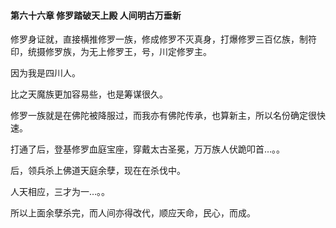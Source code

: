 #### 第六十六章 修罗踏破天上殿 人间明古万垂新


修罗身证就，直接横推修罗一族，修成修罗不灭真身，打爆修罗三百亿族，制符印，统摄修罗族，为无上修罗王，号，川定修罗主。


因为我是四川人。

比之天魔族更加容易些，也是筹谋很久。

修罗一族就是在佛陀被降服过，而我亦有佛陀传承，也算新主，所以名份确定很快速。


打通了后，登基修罗血庭宝座，穿戴太古圣冕，万万族人伏跪叩首…。。

后，领兵杀上佛道天庭余孽，现在在杀伐中。

人天相应，三才为一…。。

所以上面余孽杀完，而人间亦得改代，顺应天命，民心，而成。






